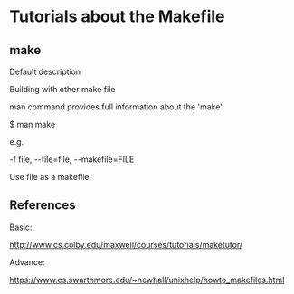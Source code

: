 # Tutorials about the Makefile

## make

Default description 


Building with other make file

man command provides full information about the 'make'

$ man make

e.g.

  -f file, --file=file, --makefile=FILE

   Use file as a makefile.

## References
Basic:

http://www.cs.colby.edu/maxwell/courses/tutorials/maketutor/

Advance:

https://www.cs.swarthmore.edu/~newhall/unixhelp/howto_makefiles.html

